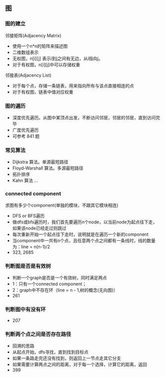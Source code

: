 ## 图

### 图的建立

邻接矩阵(Adjacency Matrix)
* 使用一个n*n的矩阵来描述图
* 二维数组表示
* 无权图，n[i][j] 表示i到j之间有无边，从i指向j。
* 对于有权图，n[i][j]中可以存储权重

邻接表(Adjacency List)
* 对于每个点，存储一条链表，用来指向所有与该点直接相连的点
* 对于有权图，链表中值对应权重

### 图的遍历

* 深度优先遍历。从图中某顶点出发，不断访问邻居，邻居的邻居，直到访问完毕
* 广度优先遍历
* 可参考 841 题

### 常见算法
* Dijkstra 算法。单源最短路径
* Floyd-Warshall 算法。多源最短路径
* 拓扑排序
* Kahn 算法
...

### connected component
求图有多少个component(单独的模块，不跟其它模块相连)
* DFS or BFS遍历
* 做dfs或bfs遍历时，我们首先要遍历n个node，以当前node为起点往下走，如果该node已经走过则跳过
* 每次重新开始一个起点往下走时，说明就是在遍历一个新的component
* 当component中一共有n个点，且任意两个点之间都有一条线时，线的数量为：line = n(n-1)/2
* 323, 2685

### 判断图是否是有效树
* 判断一个graph是否是一个有效树，同时满足两点
* 1：只有一个connected component； 
* 2：graph中不存在环（line = n - 1,树的概念(无向图)）
* 261

### 判断图中有没有环
* 207

### 判断两个点之间是否存在路径
* 回溯的思路
* 从起点开始，dfs寻找，直到找到目标点
* 如果一条路走完还没有找到，则返回上一节点走其它分支
* 如果需要计算两点之间的距离，对于每一个选择，计算它的距离，返回
* 399